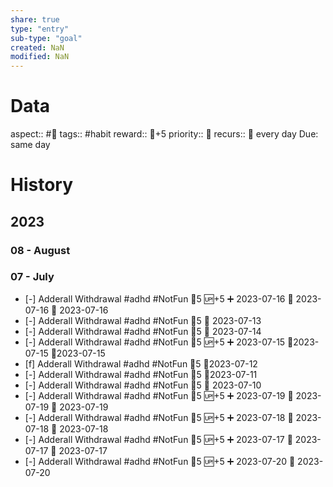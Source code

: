 ```yaml
---
share: true
type: "entry"
sub-type: "goal"
created: NaN 
modified: NaN
---
```

# Data
aspect:: #🛌
tags:: #habit
reward:: 🥄+5
priority:: 🔺
recurs:: 🔁 every day
Due: same day
# History
## 2023
### 08 - August
### 07 - July

- [-] Adderall Withdrawal #adhd #NotFun 🥄5 🆙+5 ➕ 2023-07-16 🛫 2023-07-16 📅 2023-07-16
- [-] Adderall Withdrawal #adhd #NotFun 🥄5 📅 2023-07-13
- [-] Adderall Withdrawal #adhd #NotFun 🥄5 📅 2023-07-14
- [-] Adderall Withdrawal #adhd #NotFun 🥄5 🆙+5 ➕ 2023-07-15 🛫2023-07-15 📆2023-07-15
- [f] Adderall Withdrawal #adhd #NotFun 🥄5 📆2023-07-12
- [-] Adderall Withdrawal #adhd #NotFun 🥄5 📆2023-07-11
- [-] Adderall Withdrawal #adhd #NotFun 🥄5 📅 2023-07-10
- [-] Adderall Withdrawal #adhd #NotFun 🥄5 🆙+5 ➕ 2023-07-19 🛫 2023-07-19 📅 2023-07-19
- [-] Adderall Withdrawal #adhd #NotFun 🥄5 🆙+5 ➕ 2023-07-18 🛫 2023-07-18 📅 2023-07-18
- [-] Adderall Withdrawal #adhd #NotFun 🥄5 🆙+5 ➕ 2023-07-17 🛫 2023-07-17 📅 2023-07-17
- [-] Adderall Withdrawal #adhd #NotFun 🥄5 🆙+5 ➕ 2023-07-20 📅 2023-07-20